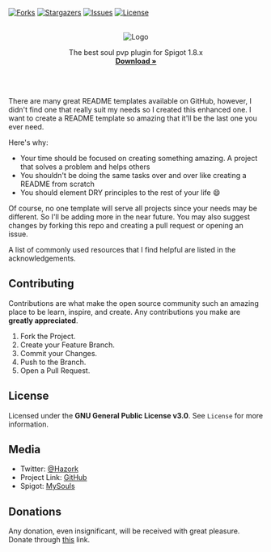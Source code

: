 [![Forks][forks-shield]][forks-url]
[![Stargazers][stars-shield]][stars-url]
[![Issues][issues-shield]][issues-url]
[![License][license-shield]][license-url]
<br>
<br>
<p align="center">
    <img src="https://i.ibb.co/7bDQLTN/PpNnGg.png" alt="Logo">
  </a>
  <p align="center">
    The best soul pvp plugin for Spigot 1.8.x
    <br />
    <a href="https://youtube.com"><strong>Download »</strong></a>
  </p>
</p>

<br>
<br>

There are many great README templates available on GitHub, however, I didn't find one that really suit my needs so I created this enhanced one. I want to create a README template so amazing that it'll be the last one you ever need.

Here's why:
* Your time should be focused on creating something amazing. A project that solves a problem and helps others
* You shouldn't be doing the same tasks over and over like creating a README from scratch
* You should element DRY principles to the rest of your life :smile:

Of course, no one template will serve all projects since your needs may be different. So I'll be adding more in the near future. You may also suggest changes by forking this repo and creating a pull request or opening an issue.

A list of commonly used resources that I find helpful are listed in the acknowledgements.

## Contributing

Contributions are what make the open source community such an amazing place to be learn, inspire, and create. Any contributions you make are **greatly appreciated**.

1. Fork the Project.
2. Create your Feature Branch.
3. Commit your Changes.
4. Push to the Branch.
5. Open a Pull Request.

## License

Licensed under the **GNU General Public License v3.0**. See `License` for more information.

## Media

- Twitter: [@Hazork]([twitter-url])
- Project Link: [GitHub]([github-url])
- Spigot: [MySouls]([spigot-url])

## Donations

Any donation, even insignificant, will be received with great pleasure.
Donate through [this]([donation-url]) link.

<!-- Shields -->
[forks-shield]: https://img.shields.io/github/forks/Hazork/MySouls?style=flat-square
[forks-url]: hhttps://github.com/Hazork/MySouls/network/members
[stars-shield]: https://img.shields.io/github/stars/Hazork/MySouls?style=flat-square
[stars-url]: https://github.com/Hazork/MySouls/stargazers
[issues-shield]: https://img.shields.io/github/issues/Hazork/MySouls?style=flat-square
[issues-url]: https://github.com/Hazork/MySouls/issues
[license-shield]: https://img.shields.io/github/license/Hazork/MySouls?style=flat-square
[license-url]: https://github.com/Hazork/MySouls/blob/main/LICENSE

<!-- Urls -->
[twitter-url]: https://twitter.com/Hazork_
[donation-url]: https://twitter.com/Hazork_
[spigot-url]: https://www.spigotmc.org/resources/adventurepass
[github-url]: https://github.com/Hazork/AdventurePass
